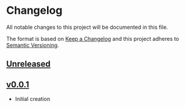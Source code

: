 # Changelog
All notable changes to this project will be documented in this file.

The format is based on [Keep a Changelog](http://keepachangelog.com/en/1.0.0/)
and this project adheres to [Semantic Versioning](http://semver.org/spec/v2.0.0.html).

## [Unreleased]

## [v0.0.1]
- Initial creation

[Unreleased]: https://github.com/xmidt-org/clortho/compare/v0.0.1..HEAD
[v0.0.1]: https://github.com/xmidt-org/clortho/compare/0.0.0...v0.0.1

